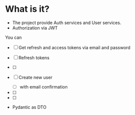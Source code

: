 # What is it?
- The project provide Auth services and User services.
- Authorization via JWT



You can

- [ ] Get refresh and access tokens via email and password
- [ ] Refresh tokens
- [ ] 


- [ ] Create new user 
  - [ ] with email confirmation 
- [ ] 
- [ ] 




- Pydantic as DTO